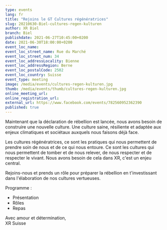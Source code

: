 ```yaml
---
type: events
lang: fr
title: "Rejoins le GT Cultures régénératrices"
slug: 20210630-Biel-cultures-regen-kulturen
author: XR Biel
branch: Biel
publishdate: 2021-06-27T10:45:00+0200
date: 2021-06-30T18:00:00+0200
event_loc_name: 
event_loc_street_name: Rue du Marché
event_loc_street_num: 34
event_loc_addressLocality: Bienne
event_loc_addressRegion: Berne
event_loc_postalCode: 2502
event_loc_country: Suisse
event_type: meeting
image: /media/events/cultures-regen-kulturen.jpg
thumb: /media/events/thumb/cultures-regen-kulturen.jpg
online_meeting_url: 
online_registration_url: 
external_url: https://www.facebook.com/events/782560952362390
published: true
---
```

Maintenant que la déclaration de rébellion est lancée, nous avons besoin de construire une nouvelle culture. Une culture saine, résiliente et adaptée aux enjeux climatiques et sociétaux auxquels nous faisons déjà face.

Les cultures régénératrices, ce sont les pratiques qui nous permettent de prendre soin de nous et de ce qui nous entoure. Ce sont les cultures qui nous permettent de tomber et de nous relever, de nous respecter et de respecter le vivant. Nous avons besoin de cela dans XR, c'est un enjeu central.

Rejoins-nous et prends un rôle pour préparer la rébellion en t'investissant dans l'élaboration de nos cultures vertueuses.

Programme :
- Présentation
- Rôles
- Repas

Avec amour et détermination,\
XR Suisse
